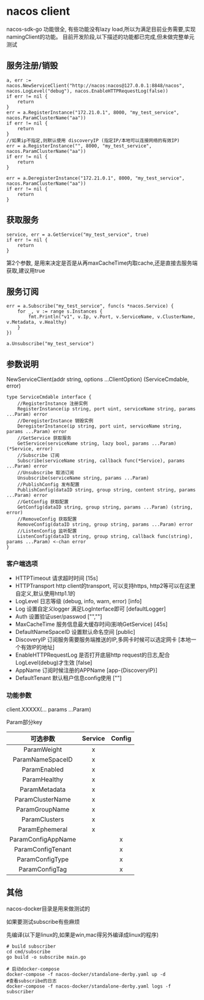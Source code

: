 # nacos client

nacos-sdk-go 功能很全, 有些功能没有lazy load,所以为满足目前业务需要,实现namingClient的功能。
目前开发阶段,以下描述的功能都已完成,但未做完整单元测试

## 服务注册/销毁

```golang
a, err := nacos.NewServiceClient("http://nacos:nacos@127.0.0.1:8848/nacos", nacos.LogLevel("debug"), nacos.EnableHTTPRequestLog(false))
if err != nil {
    return
}
err = a.RegisterInstance("172.21.0.1", 8000, "my_test_service", nacos.ParamClusterName("aa"))
if err != nil {
    return
}
//如果ip不指定,则默认使用 discoveryIP (指定IP/本地可以连接网络的有效IP)
err = a.RegisterInstance("", 8000, "my_test_service", nacos.ParamClusterName("aa"))
if err != nil {
    return
}

err = a.DeregisterInstance("172.21.0.1", 8000, "my_test_service", nacos.ParamClusterName("aa"))
if err != nil {
    return
}
```

## 获取服务

```golang
service, err = a.GetService("my_test_service", true)
if err != nil {
    return
}
```

第2个参数, 是用来决定是否是从再maxCacheTime内取cache,还是直接去服务端获取,建议用true

## 服务订阅

```golang
err = a.Subscribe("my_test_service", func(s *nacos.Service) {
    for _, v := range s.Instances {
        fmt.Println("v1", v.Ip, v.Port, v.ServiceName, v.ClusterName, v.Metadata, v.Healthy)
    }
})

a.Unsubscribe("my_test_service")
```

## 参数说明

NewServiceClient(addr string, options ...ClientOption) (ServiceCmdable, error)

```golang
type ServiceCmdable interface {
    //RegisterInstance 注册实例
    RegisterInstance(ip string, port uint, serviceName string, params ...Param) error
    //DeregisterInstance 销毁实例
    DeregisterInstance(ip string, port uint, serviceName string, params ...Param) error
    //GetService 获取服务
    GetService(serviceName string, lazy bool, params ...Param) (*Service, error)
    //Subscribe 订阅
    Subscribe(serviceName string, callback func(*Service), params ...Param) error
    //Unsubscribe 取消订阅
    Unsubscribe(serviceName string, params ...Param)
    //PublishConfig 发布配置
    PublishConfig(dataID string, group string, content string, params ...Param) error
    //GetConfig 获取配置
    GetConfig(dataID string, group string, params ...Param) (string, error)
    //RemoveConfig 获取配置
    RemoveConfig(dataID string, group string, params ...Param) error
    //ListenConfig 监听配置
    ListenConfig(dataID string, group string, callback func(string), params ...Param) <-chan error
}
```

### 客户端选项

- HTTPTimeout 请求超时时间   [15s]
- HTTPTransport http client的transport, 可以支持https, http2等可以在这里自定义,默认使用http1.1的
- LogLevel 日志等级 (debug, info, warn, error) [info]
- Log 设置自定义logger 满足LogInterface即可 [defaultLogger]
- Auth 设置验证user/passwod ["",""]
- MaxCacheTime 服务信息最大缓存时间(影响GetService) [45s]
- DefaultNameSpaceID 设置默认命名空间 [public]
- DiscoveryIP 订阅服务需要服务端推送的IP,多网卡时候可以选定网卡 [本地一个有效IP的地址]
- EnableHTTPRequestLog 是否打开底层http request的日志,配合LogLevel(debug)才生效 [false]
- AppName 订阅时候注册的APPName [app-{DiscoveryIP}]
- DefaultTenant 默认租户信息config使用 [""]

### 功能参数

client.XXXXX(... params ...Param)

Param部分key

|      可选参数      | Service | Config |
| :----------------: | :-----: | :----: |
|    ParamWeight     |    x    |        |
|  ParamNameSpaceID  |    x    |        |
|    ParamEnabled    |    x    |        |
|    ParamHealthy    |    x    |        |
|   ParamMetadata    |    x    |        |
|  ParamClusterName  |    x    |        |
|   ParamGroupName   |    x    |        |
|   ParamClusters    |    x    |        |
|   ParamEphemeral   |    x    |        |
| ParamConfigAppName |         |   x    |
| ParamConfigTenant  |         |   x    |
|  ParamConfigType   |         |   x    |
|   ParamConfigTag   |         |   x    |

## 其他

nacos-docker目录是用来做测试的

如果要测试subscribe有些麻烦

先编译(以下是linux的,如果是win,mac得另外编译成linux的程序)

```shell
# build subscriber
cd cmd/subscribe
go build -o subscribe main.go
```

```shell
# 启动docker-compose
docker-compose -f nacos-docker/standalone-derby.yaml up -d
#查看subscribe的日志
docker-compose -f nacos-docker/standalone-derby.yaml logs -f subscriber
```

